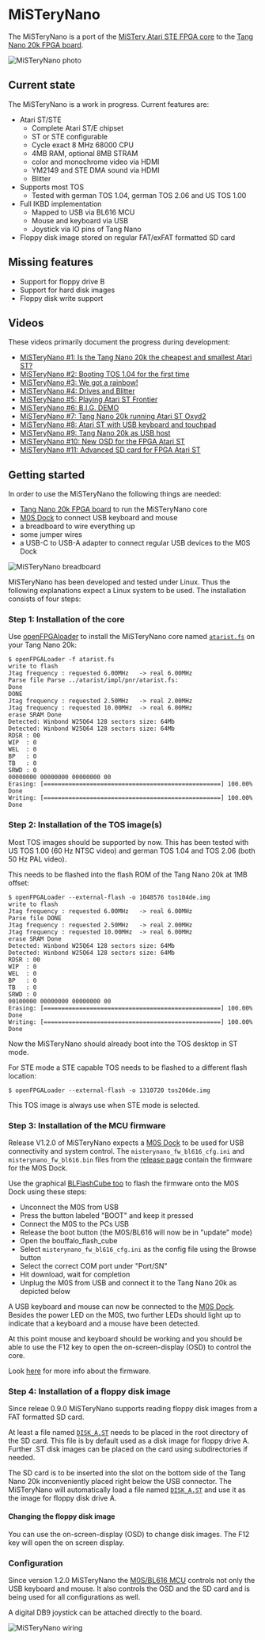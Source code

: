 # MiSTeryNano

The MiSTeryNano is a port of the
[MiSTery Atari STE FPGA core](https://github.com/gyurco/MiSTery) to the
[Tang Nano 20k FPGA board](https://wiki.sipeed.com/nano20k).

![MiSTeryNano photo](images/misterynano.jpeg)

## Current state

The MiSTeryNano is a work in progress. Current features are:

  * Atari ST/STE
    * Complete Atari ST/E chipset
    * ST or STE configurable
    * Cycle exact 8 MHz 68000 CPU
    * 4MB RAM, optional 8MB STRAM
    * color and monochrome video via HDMI
    * YM2149 and STE DMA sound via HDMI
    * Blitter
  * Supports most TOS
    * Tested with german TOS 1.04, german TOS 2.06 and US TOS 1.00
  * Full IKBD implementation
    * Mapped to USB via BL616 MCU
    * Mouse and keyboard via USB
    * Joystick via IO pins of Tang Nano
  * Floppy disk image stored on regular FAT/exFAT formatted SD card

## Missing features

  * Support for floppy drive B
  * Support for hard disk images
  * Floppy disk write support

## Videos

These videos primarily document the progress during development:

  * [MiSTeryNano #1: Is the Tang Nano 20k the cheapest and smallest Atari ST?](https://www.youtube.com/shorts/qndojsbH9jw)
  * [MiSTeryNano #2: Booting TOS 1.04 for the first time](https://www.youtube.com/shorts/yLxXRR_04UE)
  * [MiSTeryNano #3: We got a rainbow!](https://www.youtube.com/shorts/9wFxQvKtOY8)
  * [MiSTeryNano #4: Drives and Blitter](https://www.youtube.com/shorts/FfL01D0Zg0o)
  * [MiSTeryNano #5: Playing Atari ST Frontier](https://www.youtube.com/shorts/xJHF-LlaHFo)
  * [MiSTeryNano #6: B.I.G. DEMO](https://www.youtube.com/shorts/EXPfdhlpuFI)
  * [MiSTeryNano #7: Tang Nano 20k running Atari ST Oxyd2](https://www.youtube.com/shorts/Ud1P1vE5j84)
  * [MiSTeryNano #8: Atari ST with USB keyboard and touchpad](https://www.youtube.com/shorts/jjps1x1NjhE)
  * [MiSTeryNano #9: Tang Nano 20k as USB host](https://www.youtube.com/shorts/bP5gK3nmv-o)
  * [MiSTeryNano #10: New OSD for the FPGA Atari ST](https://www.youtube.com/shorts/zsHYcolqtpc)
  * [MiSTeryNano #11: Advanced SD card for FPGA Atari ST](https://www.youtube.com/shorts/NP1EnRj4Fk0)

## Getting started

In order to use the MiSTeryNano the following things are needed:

  * [Tang Nano 20k FPGA board](https://wiki.sipeed.com/nano20k) to run the MiSTeryNano core
  * [M0S Dock](https://wiki.sipeed.com/hardware/en/maixzero/m0s/m0s.html) to connect USB keyboard and mouse
  * a breadboard to wire everything up
  * some jumper wires
  * a USB-C to USB-A adapter to connect regular USB devices to the M0S Dock

![MiSTeryNano breadboard](images/misterynano_bb.jpeg)

MiSTeryNano has been developed and tested under Linux. Thus the following
explanations expect a Linux system to be used. The installation consists
of four steps:

### Step 1: Installation of the core

Use [openFPGAloader](https://github.com/trabucayre/openFPGALoader) to install the MiSTeryNano core named [```atarist.fs```](https://github.com/harbaum/MiSTeryNano/releases) on your Tang Nano 20k:

```
$ openFPGALoader -f atarist.fs 
write to flash
Jtag frequency : requested 6.00MHz   -> real 6.00MHz  
Parse file Parse ../atarist/impl/pnr/atarist.fs: 
Done
DONE
Jtag frequency : requested 2.50MHz   -> real 2.00MHz  
Jtag frequency : requested 10.00MHz  -> real 6.00MHz  
erase SRAM Done
Detected: Winbond W25Q64 128 sectors size: 64Mb
Detected: Winbond W25Q64 128 sectors size: 64Mb
RDSR : 00
WIP  : 0
WEL  : 0
BP   : 0
TB   : 0
SRWD : 0
00000000 00000000 00000000 00
Erasing: [==================================================] 100.00%
Done
Writing: [==================================================] 100.00%
Done
```

### Step 2: Installation of the TOS image(s)

Most TOS images should be supported by now. This has been tested with
US TOS 1.00 (60 Hz NTSC video) and german TOS 1.04 and TOS 2.06 (both
50 Hz PAL video).

This needs to be flashed into the flash ROM of the Tang Nano 20k at
1MB offset:

```
$ openFPGALoader --external-flash -o 1048576 tos104de.img
write to flash
Jtag frequency : requested 6.00MHz   -> real 6.00MHz  
Parse file DONE
Jtag frequency : requested 2.50MHz   -> real 2.00MHz  
Jtag frequency : requested 10.00MHz  -> real 6.00MHz  
erase SRAM Done
Detected: Winbond W25Q64 128 sectors size: 64Mb
Detected: Winbond W25Q64 128 sectors size: 64Mb
RDSR : 00
WIP  : 0
WEL  : 0
BP   : 0
TB   : 0
SRWD : 0
00100000 00000000 00000000 00
Erasing: [==================================================] 100.00%
Done
Writing: [==================================================] 100.00%
Done
```

Now the MiSTeryNano should already boot into the TOS desktop in ST mode.

For STE mode a STE capable TOS needs to be flashed to a different flash
location:

```
$ openFPGALoader --external-flash -o 1310720 tos206de.img
```

This TOS image is always use when STE mode is selected.

### Step 3: Installation of the MCU firmware

Release V1.2.0 of MiSTeryNano expects a [M0S
Dock](https://wiki.sipeed.com/hardware/en/maixzero/m0s/m0s.html) to be
used for USB connectivity and system control. The
```misterynano_fw_bl616_cfg.ini``` and ```misterynano_fw_bl616.bin```
files from the [release
page](https://github.com/harbaum/MiSTeryNano/releases) contain the
firmware for the M0S Dock.

Use the graphical [BLFlashCube
too](https://github.com/bouffalolab/bouffalo_sdk/tree/master/tools/bflb_tools/bouffalo_flash_cube)
to flash the firmware onto the M0S Dock using these steps:

  * Unconnect the M0S from USB
  * Press the button labeled "BOOT" and keep it pressed
  * Connect the M0S to the PCs USB
  * Release the boot button (the M0S/BL616 will now be in "update" mode)
  * Open the bouffalo_flash_cube
  * Select ```misterynano_fw_bl616_cfg.ini``` as the config file using the Browse button
  * Select the correct COM port under "Port/SN"
  * Hit download, wait for completion
  * Unplug the M0S from USB and connect it to the Tang Nano 20k as depicted below

A USB keyboard and mouse can now be connected to the [M0S
Dock](https://wiki.sipeed.com/hardware/en/maixzero/m0s/m0s.html). Besides
the power LED on the M0S, two further LEDs should light up to indicate
that a keyboard and a mouse have been detected.

At this point mouse and keyboard should be working and you should be
able to use the F12 key to open the on-screen-display (OSD) to control
the core.

Look [here](bl616) for more info about the firmware.

### Step 4: Installation of a floppy disk image

Since releae 0.9.0 MiSTeryNano supports reading floppy disk images from
a FAT formatted SD card.

At least a file named [```DISK_A.ST```](sim/floppy_tb/disk_a.st) needs to be placed in the root
directory of the SD card. This file is by default used as a disk image
for floppy drive A. Further .ST disk images can be placed on the card
using subdirectories if needed.

The SD card is to be inserted into the slot on the bottom side of the
Tang Nano 20k inconveniently placed right below the USB connector.
The MiSTeryNano will automatically load a file named [```DISK_A.ST```](sim/floppy_tb/disk_a.st) and use it as the image for floppy disk drive A.

#### Changing the floppy disk image

You can use the on-screen-display (OSD) to change disk images. The F12
key will open the on screen display.

### Configuration

Since version 1.2.0 MiSTeryNano the [M0S/BL616
MCU](https://github.com/harbaum/MiSTeryNano/tree/main/bl616)
controls not only the USB keyboard and mouse. It also
controls the OSD and the SD card and is being used for all
configurations as well. 

A digital DB9 joystick can be attached directly to the board.

![MiSTeryNano wiring](images/wiring_spi.png)

